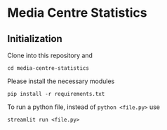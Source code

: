 # Media Centre Statistics

## Initialization

Clone into this repository and 

```
cd media-centre-statistics
```

Please install the necessary modules

```
pip install -r requirements.txt
```

To run a python file, instead of `python <file.py>` use

```
streamlit run <file.py>
```

